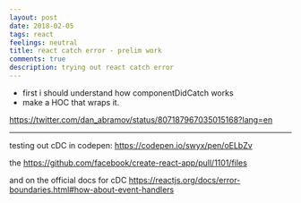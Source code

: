 ```yaml
---
layout: post
date: 2018-02-05
tags: react
feelings: neutral
title: react catch error - prelim work
comments: true
description: trying out react catch error
---
```



- first i should understand how componentDidCatch works
- make a HOC that wraps it.

<https://twitter.com/dan_abramov/status/807187967035015168?lang=en>

---

testing out cDC in codepen: <https://codepen.io/swyx/pen/oELbZv>

the <https://github.com/facebook/create-react-app/pull/1101/files>

and on the official docs for cDC <https://reactjs.org/docs/error-boundaries.html#how-about-event-handlers>
